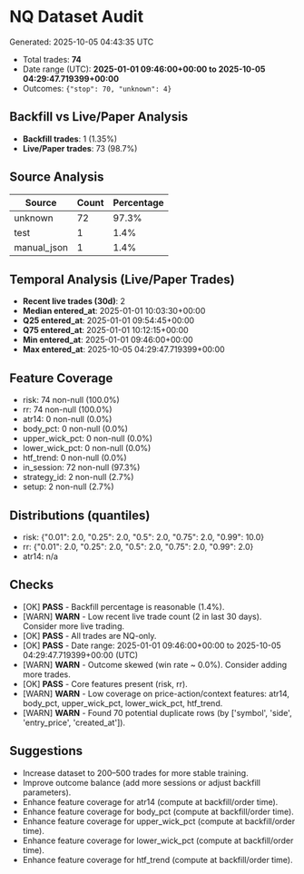 # NQ Dataset Audit
Generated: 2025-10-05 04:43:35 UTC

- Total trades: **74**
- Date range (UTC): **2025-01-01 09:46:00+00:00 to 2025-10-05 04:29:47.719399+00:00**
- Outcomes: `{"stop": 70, "unknown": 4}`

## Backfill vs Live/Paper Analysis
- **Backfill trades**: 1 (1.35%)
- **Live/Paper trades**: 73 (98.7%)

## Source Analysis
| Source | Count | Percentage |
|--------|-------|------------|
| unknown | 72 | 97.3% |
| test | 1 | 1.4% |
| manual_json | 1 | 1.4% |

## Temporal Analysis (Live/Paper Trades)
- **Recent live trades (30d)**: 2
- **Median entered_at**: 2025-01-01 10:03:30+00:00
- **Q25 entered_at**: 2025-01-01 09:54:45+00:00
- **Q75 entered_at**: 2025-01-01 10:12:15+00:00
- **Min entered_at**: 2025-01-01 09:46:00+00:00
- **Max entered_at**: 2025-10-05 04:29:47.719399+00:00

## Feature Coverage
- risk: 74 non-null (100.0%)
- rr: 74 non-null (100.0%)
- atr14: 0 non-null (0.0%)
- body_pct: 0 non-null (0.0%)
- upper_wick_pct: 0 non-null (0.0%)
- lower_wick_pct: 0 non-null (0.0%)
- htf_trend: 0 non-null (0.0%)
- in_session: 72 non-null (97.3%)
- strategy_id: 2 non-null (2.7%)
- setup: 2 non-null (2.7%)

## Distributions (quantiles)
- risk: {"0.01": 2.0, "0.25": 2.0, "0.5": 2.0, "0.75": 2.0, "0.99": 10.0}
- rr: {"0.01": 2.0, "0.25": 2.0, "0.5": 2.0, "0.75": 2.0, "0.99": 2.0}
- atr14: n/a

## Checks
- [OK] **PASS** - Backfill percentage is reasonable (1.4%).
- [WARN] **WARN** - Low recent live trade count (2 in last 30 days). Consider more live trading.
- [OK] **PASS** - All trades are NQ-only.
- [OK] **PASS** - Date range: 2025-01-01 09:46:00+00:00 to 2025-10-05 04:29:47.719399+00:00 (UTC)
- [WARN] **WARN** - Outcome skewed (win rate ~ 0.0%). Consider adding more trades.
- [OK] **PASS** - Core features present (risk, rr).
- [WARN] **WARN** - Low coverage on price-action/context features: atr14, body_pct, upper_wick_pct, lower_wick_pct, htf_trend.
- [WARN] **WARN** - Found 70 potential duplicate rows (by ['symbol', 'side', 'entry_price', 'created_at']).

## Suggestions
- Increase dataset to 200–500 trades for more stable training.
- Improve outcome balance (add more sessions or adjust backfill parameters).
- Enhance feature coverage for atr14 (compute at backfill/order time).
- Enhance feature coverage for body_pct (compute at backfill/order time).
- Enhance feature coverage for upper_wick_pct (compute at backfill/order time).
- Enhance feature coverage for lower_wick_pct (compute at backfill/order time).
- Enhance feature coverage for htf_trend (compute at backfill/order time).